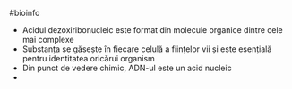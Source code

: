 #bioinfo
- Acidul dezoxiribonucleic este format din molecule organice dintre cele mai complexe
- Substanța se găsește în fiecare celulă a ființelor vii și este esențială pentru identitatea oricărui organism
- Din punct de vedere chimic, ADN-ul este un acid nucleic
- 